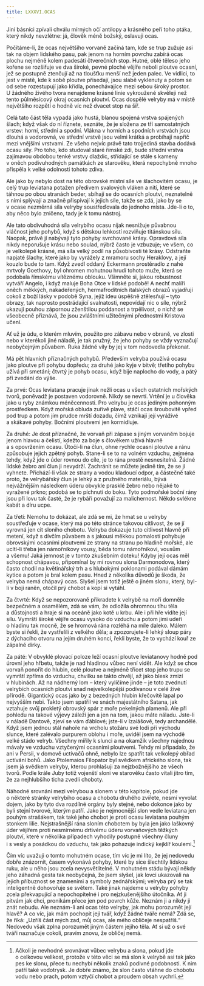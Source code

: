 ```yaml
---
title: LXXXVI.OCAS
---
```


Jiní básníci zpívali chválu mírných očí antilopy a krásného peří toho ptáka, který nikdy nevzlétne: já, člověk méně božský, oslavuji ocas.

Počítáme-li, že ocas největšího vorvaně začíná tam, kde se trup zužuje asi tak na objem lidského pasu, pak jenom na horním povrchu zabírá ocas plochu nejméně kolem padesáti čtverečních stop. Hutné, oblé těleso jeho kořene se rozšiřuje ve dva široké, pevné ploché vějíře neboli ploutve ocasní, jež se postupně ztenčují až na tloušťku menší než jeden palec. Ve vidlici, to jest v místě, kde k sobě ploutve přisedají, jsou slabě vyklenuty a potom se od sebe rozestupují jako křídla, ponechávajíce mezi sebou široký prostor. U žádného živého tvora nenajdeme krásné linie vykroužené skvěleji než tento půlměsícový okraj ocasních ploutví. Ocas dospělé velryby má v místě největšího rozpětí o hodně víc než dvacet stop na šíř.

Celá tato část těla vypadá jako hustá, blanou spojená vrstva spájených šlach; když však do ní říznete, seznáte, že je složena ze tří samostatných vrstev: horní, střední a spodní. Vlákna v horních a spodních vrstvách jsou dlouhá a vodorovná, ve střední vrstvě jsou velmi krátká a probíhají napříč mezi vnějšími vrstvami. Ze všeho nejvíc právě tato trojjediná stavba dodává ocasu síly. Pro toho, kdo studoval staré římské zdi, bude střední vrstva zajímavou obdobou tenké vrstvy dlaždic, střídající se stále s kameny v oněch podivuhodných památkách ze starověku, která nepochybně mnoho přispěla k velké odolnosti tohoto zdiva.

Ale jako by nebylo dost na této obrovské místní síle ve šlachovitém ocasu, je celý trup leviatana potažen předivem svalových vláken a nití, které se táhnou po obou stranách beder, sbíhají se do ocasních ploutví, neznatelně s nimi splývají a značně přispívají k jejich síle, takže se zdá, jako by se v ocase nezměrná síla velryby soustřeďovala do jednoho místa. Jde-li o to, aby něco bylo zničeno, tady je k tomu nástroj.

Ale tato obdivuhodná síla velrybího ocasu nijak nesnižuje půvabnou vláčnost jeho pohybů, když s dětskou lehkostí rozvlňuje titánskou sílu. Naopak, právě jí nabývají tyto pohyby svrchované krásy. Opravdová síla nikdy neporušuje krásu nebo soulad, nýbrž často je vzbuzuje; ve všem, co je velkolepě krásné, má síla velký podíl na působivosti té krásy. Odstraňte napjaté šlachy, které jako by vyrážely z mramoru sochy Heraklovy, a její kouzlo bude to tam. Když zvedl oddaný Eckermann prostěradlo z nahé mrtvoly Goethovy, byl ohromen mohutnou hrudí tohoto muže, která se podobala římskému vítěznému oblouku. Všimněte si, jakou robustnost vytváří Angelo, i když maluje Boha Otce v lidské podobě! A nechť malíři oněch měkkých, nakadeřených, hermafroditních italských obrazů vyjadřují cokoli z boží lásky v podobě Syna, jejíž ideu úspěšně ztělesňují – tyto obrazy, tak naprosto postrádající svalnatosti, nepovídají nic o síle, nýbrž ukazují pouhou zápornou zženštilou poddanost a trpělivost, o nichž se všeobecně přiznává, že jsou zvláštními užitečnými přednostmi Kristova učení.

Ať už je údu, o kterém mluvím, použito pro zábavu nebo v obraně, ve zlosti nebo v kterékoli jiné náladě, je tak pružný, že jeho pohyby se vždy vyznačují neobyčejným půvabem. Ruka žádné víly by jej v tom nedovedla překonat.

Má pět hlavních příznačných pohybů. Především velryba používá ocasu jako ploutve při pohybu dopředu; za druhé jako kyje v bitvě; třetího pohybu užívá při smetání; čtvrtý je pohyb ocasu, když bije naplocho do vody, a pátý při zvedání do výše.

Za prvé: Ocas leviatana pracuje jinak nežli ocas u všech ostatních mořských tvorů, poněvadž je postaven vodorovně. Nikdy se nevrtí. Vrtění je u člověka jako u ryby známkou méněcennosti. Pro velrybu je ocas jediným pohonným prostředkem. Když mořská obluda zuřivě plave, stáčí ocas šroubovitě vpřed pod trup a potom jím prudce mrští dozadu, čímž vznikají její vyráživé a skákavé pohyby. Bočními ploutvemi jen kormidluje.

Za druhé: Je dost příznačné, že vorvaň při zápase s jiným vor­vaněm bojuje jenom hlavou a čelistí, kdežto za boje s člověkem užívá hlavně a s opovržením ocasu. Útočí-li na člun, ohne rychle ocasní ploutve a ránu způsobuje jejich zpětný pohyb. Stane-li se to na volném vzduchu, zejména tehdy, když jde o úder rovnou do cíle, je to rána prostě nesnesitelná. Žádné lidské žebro ani člun ji nevydrží. Zachránit se můžete jedině tím, že se jí vyhnete. Přichází-li však ze strany a vodou kladoucí odpor, a částečně také proto, že velrybářský člun je lehký a z pružného materiálu, bývá nejvážnějším následkem úderu obvykle prasklé žebro nebo nějaké to vyražené prkno; podobá se to píchnutí do boku. Tyto podmořské boční rány jsou při lovu tak časté, že je rybáři považují za malichernost. Někdo svlékne kabát a díru ucpe.

Za třetí: Nemohu to dokázat, ale zdá se mi, že hmat se u velryby soustřeďuje v ocase, který má po této stránce takovou citlivost, že se jí vyrovná jen cit sloního chobotu. Velryba dokazuje tuto citlivost hlavně při metení, když s dívčím půvabem a s jakousi měkkou pomalostí pohybuje obrovskými ocasními ploutvemi ze strany na stranu po hladině mořské, ale ucítí-li třeba jen námořníkovy vousy, běda tomu námořníkovi, vousům a všemu! Jaká jemnost je v tomto zkušebním doteku! Kdyby její ocas měl schopnost chápavou, připomínal by mi rovnou slona Darmonodova, který často chodil na květinářský trh a s hlubokými poklonami podával dámám kytice a potom je bral kolem pasu. Hned z několika důvodů je škoda, že velryba nemá chápavý ocas. Slyšel jsem totiž ještě o jiném slonu, který, byl-li v boji raněn, otočil prý chobot a kopí si vytáhl.

Za čtvrté: Když se nepozorovaně přikradete k velrybě na moři domněle bezpečném a osamělém, zdá se vám, že odložila ohromnou tíhu těla a důstojnosti a hraje si na oceáně jako kotě u krbu. Ale i při hře vidíte její sílu. Vymrští široké vějíře ocasu vysoko do vzduchu a potom jimi udeří o hladinu tak mocně, že se hromová rána rozléhá na míle daleko. Málem byste si řekli, že vystřelili z velkého děla; a zpozorujete-li lehký sloup páry z dýchacího otvoru na jejím druhém konci, řekli byste, že to vychází kouř ze zápalné dírky.

Za páté: V obvyklé plovací poloze leží ocasní ploutve leviatanovy hodně pod úrovní jeho hřbetu, takže je nad hladinou vůbec není vidět. Ale když se chce vorvaň ponořit do hlubin, celé ploutve a nejméně třicet stop jeho trupu se vymrští zpříma do vzduchu, chvilku se takto chvějí, až jako blesk zmizí v hlubinách. Až na nádherný lom – který vylíčíme jinde – je toto zvednutí velrybích ocasních ploutví snad nejvelkolepější podívanou v celé živé přírodě. Gigantický ocas jako by z bezedných hlubin křečovitě lapal po nejvyšším nebi. Takto jsem spatřil ve snách majestátního Satana, jak vztahuje svůj prokletý obrovský spár z moře pekelných plamenů. Ale při pohledu na takové výjevy záleží jen a jen na tom, jakou máte náladu. Jste-li v náladě Dantově, zjeví se vám ďáblové; jste-li v Izaiášově, tedy archandělé. Když jsem jednou stál nahoře na vrcholu stožáru své lodi při východu slunce, které zalévalo purpurem oblohu i moře, uviděl jsem na východě velké stádo velryb. Všechny mířily k slunci a na okamžik všechny najednou mávaly ve vzduchu vztyčenými ocasními ploutvemi. Tehdy mi připadalo, že ani v Persii, v domově uctívačů ohně, nebylo lze spatřit tak velkolepý obřad uctívání bohů. Jako Ptolemaios Filopator byl svědkem afrického slona, tak jsem já svědkem velryby, kterou prohlašuji za nejzbožnějšího ze všech tvorů. Podle krále Juby totiž vojenští sloni ve starověku často vítali jitro tím, že za nejhlubšího ticha zvedli choboty.

Náhodné srovnání mezi velrybou a slonem v této kapitole, pokud jde o některé stránky velrybího ocasu a chobotu druhého zvířete, nesmí vyvolat dojem, jako by tyto dva rozdílné orgány byly stejné, nebo dokonce jako by byli stejní tvorové, kterým patří. Jako je nejmocnější slon vedle leviatana jen pouhým strašákem, tak také jeho chobot je proti ocasu leviatana pouhým stonkem lilie. Nejstrašnější rána sloním chobotem by byla jen jako laškovný úder vějířem proti nesmírnému drtivému úderu vorvaňových těžkých ploutví, které v několika případech vyhodily postupně všechny čluny i s vesly a posádkou do vzduchu, tak jako pohazuje indický kejklíř koulemi.[^18]

Čím víc uvažuji o tomto mohutném ocase, tím víc je mi líto, že jej nedovedu dobře znázornit, časem vykonává pohyby, které by sice šlechtily lidskou ruku, ale u něho jsou zcela nevysvětlitelné. V mohutném stádu bývají někdy jeho záhadná gesta tak neobyčejná, že jsem slyšel, jak lovci ukazovali na jejich příbuznost se znameními a symboly zednářskými; velryba prý se tak inteligentně dohovořuje se světem. Také jinak najdeme u velryby pohyby zcela překvapující a nepochopitelné i pro nejzkušenějšího útočníka. Ať ji pitvám jak chci, pronikám přece jen pod povrch kůže. Neznám ji a nikdy ji znát nebudu. Ale neznám-li ani ocas této velryby, jak mohu porozumět její hlavě? A co víc, jak mám pochopit její tvář, když žádné tváře nemá? Zdá se, že říká: „Uzříš část mých zad, můj ocas, ale mého obličeje nespatříš.“ Nedovedu však zplna porozumět jiným částem jejího těla. Ať si už o své tváři naznačuje cokoli, pravím znovu, že obličej nemá.

[^18]: Ačkoli je nevhodné srovnávat vůbec velrybu a slona, pokud jde o celkovou velikost, protože v této věci se má slon k velrybě asi tak jako pes ke slonu, přece tu nechybí několik znaků podivné podobnosti. K nim patří také vodotrysk. Je dobře známo, že slon často vtáhne do chobotu vodu nebo prach, potom vztyčí chobot a proudem obsah vychrlí.
